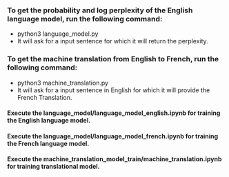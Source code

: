 ### To get the probability and log perplexity of the English language model, run the following command:
 - python3 language_model.py <path to model>
 - It will ask for a input sentence for which it will return the perplexity.

### To get the machine translation from English to French, run the following command:
 - python3 machine_translation.py <path to model>
 - It will ask for a input sentence in English for which it will provide the French Translation.

#### Execute the language_model/language_model_english.ipynb for training the English language model.
#### Execute the language_model/language_model_french.ipynb for training the French language model.

#### Execute the machine_translation_model_train/machine_translation.ipynb for training translational model.
